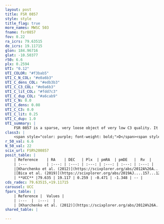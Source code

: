 ```yaml
---
layout: post
title: FSR 0857
style: style
title_flag: true
more_names: MWSC 503
fname: fsr0857
fov: 0.22
ra_icrs: 79.63515
de_icrs: 19.11715
glon: 184.96716
glat: -10.50377
r50: 6.6
plx: 0.2594
UTI: "0.12"
UTI_COLOR: "#f3bab5"
UTI_C_N_COL: "#e0a6b3"
UTI_C_dens_COL: "#edb3b3"
UTI_C_C3_COL: "#e0a6b3"
UTI_C_lit_COL: "#fdd7c3"
UTI_C_dup_COL: "#a6cab9"
UTI_C_N: 0.0
UTI_C_dens: 0.08
UTI_C_C3: 0.0
UTI_C_lit: 0.25
UTI_C_dup: 1.0
UTI_summary: |
    FSR 0857 is a sparse, very loose object of very low C3 quality. It is poorly studied in the literature, with no articles listed in the last 6 years.<br><br><span style="color: #99180f; font-weight: bold;">Warning: </span>contains less than 25 stars with <i>P>0.5</i> estimated.
class3: |
    <span style="color: purple; font-weight: bold;">D</span><span style="color: purple; font-weight: bold;">D</span>
r_50_val: 6.6
N_50_val: 22
scix_url: FSR%200857
posit_table: |
    | Reference    | RA    | DEC   | Plx  | pmRA  | pmDE   |  Rv  |
    | :---         | :---: | :---: | :---: | :---: | :---: | :---: |
    |[Kharchenko et al. (2012)](https://scixplorer.org/abs/2012A%26A...543A.156K) | 79.642 | 19.12 | -- | 1.26 | -3.03 | -- |
    |[Bica et al. (2019)](https://scixplorer.org/abs/2019AJ....157...12B) | 79.667 | 19.111 | -- | -- | -- | -- |
    | **UCC** |79.635 | 19.117 | 0.259 | -0.471 | -1.348 | -- | 
cds_radec: 79.63515,+19.11715
carousel: UCC
fpars_table: |
    | Reference |  Values |
    | :---  |  :---:  |
    | [Kharchenko et al. (2012)](https://scixplorer.org/abs/2012A%26A...543A.156K) | `e_bv=1.041, distance=2056, log_age=8.0` |
shared_table: |
    
---
```

